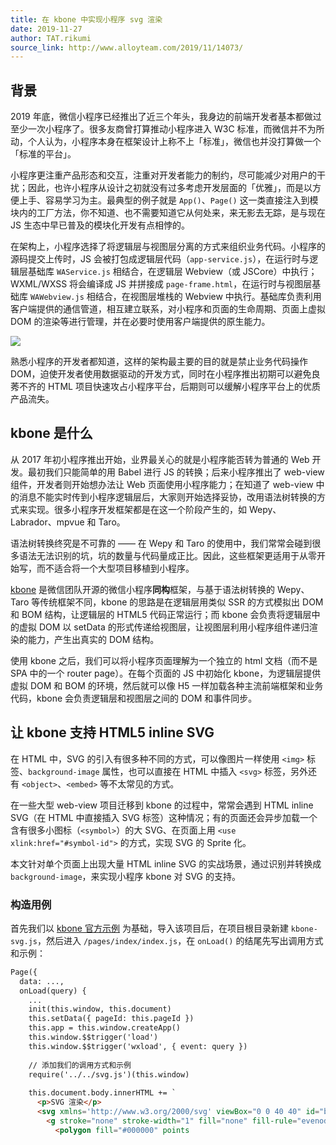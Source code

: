 ```yaml
---
title: 在 kbone 中实现小程序 svg 渲染
date: 2019-11-27
author: TAT.rikumi
source_link: http://www.alloyteam.com/2019/11/14073/
---
```


<!-- {% raw %} - for jekyll -->

## 背景

2019 年底，微信小程序已经推出了近三个年头，我身边的前端开发者基本都做过至少一次小程序了。很多友商曾打算推动小程序进入 W3C 标准，而微信并不为所动，个人认为，小程序本身在框架设计上称不上「标准」，微信也并没打算做一个「标准的平台」。

小程序更注重产品形态和交互，注重对开发者能力的制约，尽可能减少对用户的干扰；因此，也许小程序从设计之初就没有过多考虑开发层面的「优雅」，而是以方便上手、容易学习为主。最典型的例子就是 `App()`、`Page()` 这一类直接注入到模块内的工厂方法，你不知道、也不需要知道它从何处来，来无影去无踪，是与现在 JS 生态中早已普及的模块化开发有点相悖的。

在架构上，小程序选择了将逻辑层与视图层分离的方式来组织业务代码。小程序的源码提交上传时，JS 会被打包成逻辑层代码（`app-service.js`），在运行时与逻辑层基础库 `WAService.js` 相结合，在逻辑层 Webview（或 JSCore）中执行；WXML/WXSS 将会编译成 JS 并拼接成 `page-frame.html`，在运行时与视图层基础库 `WAWebview.js` 相结合，在视图层堆栈的 Webview 中执行。基础库负责利用客户端提供的通信管道，相互建立联系，对小程序和页面的生命周期、页面上虚拟 DOM 的渲染等进行管理，并在必要时使用客户端提供的原生能力。

![](https://user-images.githubusercontent.com/5051300/69689794-db006900-1104-11ea-85b5-4cd21b45fd84.png)

熟悉小程序的开发者都知道，这样的架构最主要的目的就是禁止业务代码操作 DOM，迫使开发者使用数据驱动的开发方式，同时在小程序推出初期可以避免良莠不齐的 HTML 项目快速攻占小程序平台，后期则可以缓解小程序平台上的优质产品流失。

## kbone 是什么

从 2017 年初小程序推出开始，业界最关心的就是小程序能否转为普通的 Web 开发。最初我们只能简单的用 Babel 进行 JS 的转换；后来小程序推出了 web-view 组件，开发者则开始想办法让 Web 页面使用小程序能力；在知道了 web-view 中的消息不能实时传到小程序逻辑层后，大家则开始选择妥协，改用语法树转换的方式来实现。很多小程序开发框架都是在这一个阶段产生的，如 Wepy、Labrador、mpvue 和 Taro。

语法树转换终究是不可靠的 —— 在 Wepy 和 Taro 的使用中，我们常常会碰到很多语法无法识别的坑，坑的数量与代码量成正比。因此，这些框架更适用于从零开始写，而不适合将一个大型项目移植到小程序。

[kbone](https://github.com/wechat-miniprogram/kbone) 是微信团队开源的微信小程序**同构**框架，与基于语法树转换的 Wepy、Taro 等传统框架不同，kbone 的思路是在逻辑层用类似 SSR 的方式模拟出 DOM 和 BOM 结构，让逻辑层的 HTML5 代码正常运行；而 kbone 会负责将逻辑层中的虚拟 DOM 以 setData 的形式传递给视图层，让视图层利用小程序组件递归渲染的能力，产生出真实的 DOM 结构。

使用 kbone 之后，我们可以将小程序页面理解为一个独立的 html 文档（而不是 SPA 中的一个 router page）。在每个页面的 JS 中初始化 kbone，为逻辑层提供虚拟 DOM 和 BOM 的环境，然后就可以像 H5 一样加载各种主流前端框架和业务代码，kbone 会负责逻辑层和视图层之间的 DOM 和事件同步。

## 让 kbone 支持 HTML5 inline SVG

在 HTML 中，SVG 的引入有很多种不同的方式，可以像图片一样使用 `<img>` 标签、`background-image` 属性，也可以直接在 HTML 中插入 `<svg>` 标签，另外还有 `<object>`、`<embed>` 等不太常见的方式。

在一些大型 web-view 项目迁移到 kbone 的过程中，常常会遇到 HTML inline SVG（在 HTML 中直接插入 SVG 标签）这种情况；有的页面还会异步加载一个含有很多小图标（`<symbol>`）的大 SVG、在页面上用 `<use xlink:href="#symbol-id">` 的方式，实现 SVG 的 Sprite 化。

本文针对单个页面上出现大量 HTML inline SVG 的实战场景，通过识别并转换成 `background-image`，来实现小程序 kbone 对 SVG 的支持。

### 构造用例

首先我们以 [kbone 官方示例](https://developers.weixin.qq.com/s/R9Hm0Qm67Acd) 为基础，导入该项目后，在项目根目录新建 `kbone-svg.js`，然后进入 `/pages/index/index.js`，在 `onLoad()` 的结尾先写出调用方式和示例：

```html
Page({
  data: ...,
  onLoad(query) {
    ...
    init(this.window, this.document)
    this.setData({ pageId: this.pageId })
    this.app = this.window.createApp()
    this.window.$$trigger('load')
    this.window.$$trigger('wxload', { event: query })
 
    // 添加我们的调用方式和示例
    require('../../svg.js')(this.window)
 
    this.document.body.innerHTML += `
      <p>SVG 渲染</p>
      <svg xmlns='http://www.w3.org/2000/svg' viewBox="0 0 40 40" id="bell" width="40" height="40">
        <g stroke="none" stroke-width="1" fill="none" fill-rule="evenodd" opacity="0.65" transform="translate(3.8, 2.8)">
          <polygon fill="#000000" points
```


<!-- {% endraw %} - for jekyll -->